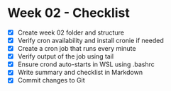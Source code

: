 # Week 02 - Checklist

- [x] Create week 02 folder and structure
- [x] Verify cron availability and install cronie if needed
- [x] Create a cron job that runs every minute
- [x] Verify output of the job using tail
- [x] Ensure crond auto-starts in WSL using .bashrc
- [x] Write summary and checklist in Markdown
- [x] Commit changes to Git
